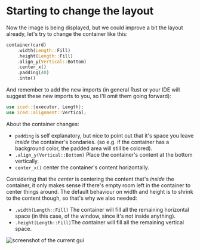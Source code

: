 # Starting to change the layout 

Now the image is being displayed, but we could improve a bit the layout already, let's try to change the container like this:
```rust
container(card)
    .width(Length::Fill)
    .height(Length::Fill)
    .align_y(Vertical::Bottom)
    .center_x()
    .padding(40)
    .into()
```

And remember to add the new imports (in general Rust or your IDE will suggest these new imports to you, so I'll omit them going forward):

```rust
use iced::{executor, Length};
use iced::alignment::Vertical;
```
About the container changes:

- `padding` is self explanatory, but nice to point out that it's space you leave *inside* the container's bondaries. (so e.g. if the container has a background color, the padded area will still be colored).
- `.align_y(Vertical::Bottom)` Place the container's content at the bottom vertically.
- `center_x()` center the container's content horizontally.

Considering that the *center* is centering the content that's *inside* the container, it only makes sense if there's empty room left in the container to center things around. The default behaviour on width and height is to shrink to the content though, so that's why we also needed:

- `.width(Length::Fill)` The container will fill all the remaining horizontal space (in this case, of the window, since it's not inside anything).
- `.height(Length::Fill)`The container will fill all the remaining vertical space.

![screenshot of the current gui](/img/04c-card_layout.jpg)
